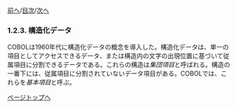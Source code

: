 <!--navi start1-->
[前へ](1-2-2.md)/[目次](https://momoko-yokogawa.github.io/opensourcecobol.github.io/markdown/TOC.html)/[次へ](1-2-4.md)
<!--navi end1-->
### 1.2.3. 構造化データ

COBOLは1960年代に構造化データの概念を導入した。構造化データは、単一の項目としてアクセスできるデータ、または構造内の文字の出現位置に基づいて従属項目に分割できるデータである。これらの構造は*集団項目*と呼ばれる。構造の一番下には、従属項目に分割されていないデータ項目がある。COBOLでは、これらを*基本項目*と呼ぶ。

<!--navi start2-->

[ページトップへ](1-2-3.md)
<!--navi end2-->
